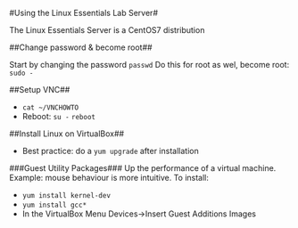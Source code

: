 #Using the Linux Essentials Lab Server#

The Linux Essentials Server is a CentOS7 distribution

##Change password & become root##

Start by changing the password `passwd`
Do this for root as wel, become root: `sudo -`

##Setup VNC##
* `cat ~/VNCHOWTO`
* Reboot: `su -` `reboot`

##Install Linux on VirtualBox##
* Best practice: do a `yum upgrade` after installation

###Guest Utility Packages###
Up the performance of a virtual machine. Example: mouse behaviour is more intuitive. To install: 

* `yum install kernel-dev`
* `yum install gcc*`
* In the VirtualBox Menu Devices->Insert Guest Additions Images

